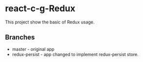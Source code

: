 # react-c-g-Redux

This project show the basic of Redux usage.

## Branches

  * master - original app
  * redux-persist - app changed to implement redux-persist store.
